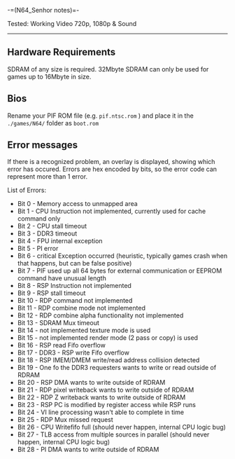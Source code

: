 -=(N64_Senhor notes)=-

Tested: Working Video 720p, 1080p & Sound

___
## Hardware Requirements
SDRAM of any size is required.
32Mbyte SDRAM can only be used for games up to 16Mbyte in size.

## Bios
Rename your PIF ROM file (e.g. `pif.ntsc.rom` ) and place it in the `./games/N64/` folder as `boot.rom`

## Error messages

If there is a recognized problem, an overlay is displayed, showing which error has occured.
Errors are hex encoded by bits, so the error code can represent more than 1 error.

List of Errors:
- Bit 0 - Memory access to unmapped area
- Bit 1 - CPU Instruction not implemented, currently used for cache command only
- Bit 2 - CPU stall timeout
- Bit 3 - DDR3 timeout    
- Bit 4 - FPU internal exception    
- Bit 5 - PI error
- Bit 6 - critical Exception occurred (heuristic, typically games crash when that happens, but can be false positive)
- Bit 7 - PIF used up all 64 bytes for external communication or EEPROM command have unusual length
- Bit 8 - RSP Instruction not implemented
- Bit 9 - RSP stall timeout
- Bit 10 - RDP command not implemented
- Bit 11 - RDP combine mode not implemented
- Bit 12 - RDP combine alpha functionality not implemented
- Bit 13 - SDRAM Mux timeout
- Bit 14 - not implemented texture mode is used
- Bit 15 - not implemented render mode (2 pass or copy) is used
- Bit 16 - RSP read Fifo overflow
- Bit 17 - DDR3 - RSP write Fifo overflow
- Bit 18 - RSP IMEM/DMEM write/read address collision detected
- Bit 19 - One fo the DDR3 requesters wants to write or read outside of RDRAM 
- Bit 20 - RSP DMA wants to write outside of RDRAM 
- Bit 21 - RDP pixel writeback wants to write outside of RDRAM
- Bit 22 - RDP Z writeback wants to write outside of RDRAM
- Bit 23 - RSP PC is modified by register access while RSP runs
- Bit 24 - VI line processing wasn't able to complete in time
- Bit 25 - RDP Mux missed request
- Bit 26 - CPU Writefifo full (should never happen, internal CPU logic bug)
- Bit 27 - TLB access from multiple sources in parallel (should never happen, internal CPU logic bug)
- Bit 28 - PI DMA wants to write outside of RDRAM
